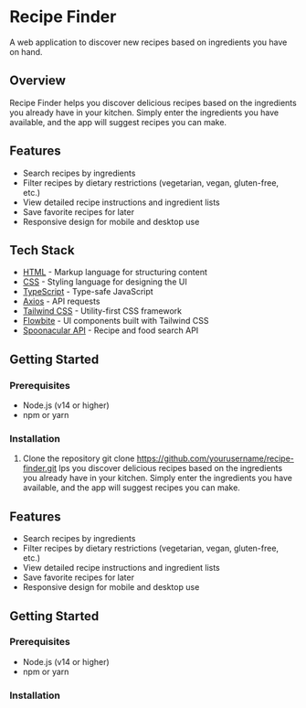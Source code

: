 

# Recipe Finder

A web application to discover new recipes based on ingredients you have on hand.

## Overview

Recipe Finder helps you discover delicious recipes based on the ingredients you already have in your kitchen. Simply enter the ingredients you have available, and the app will suggest recipes you can make.

## Features

- Search recipes by ingredients
- Filter recipes by dietary restrictions (vegetarian, vegan, gluten-free, etc.)
- View detailed recipe instructions and ingredient lists
- Save favorite recipes for later
- Responsive design for mobile and desktop use

## Tech Stack

- [HTML](https://developer.mozilla.org/en-US/docs/Web/HTML) - Markup language for structuring content
- [CSS](https://developer.mozilla.org/en-US/docs/Web/CSS) - Styling language for designing the UI
- [TypeScript](https://www.typescriptlang.org/) - Type-safe JavaScript
- [Axios](https://axios-http.com/) - API requests
- [Tailwind CSS](https://tailwindcss.com/) - Utility-first CSS framework
- [Flowbite](https://flowbite.com/) - UI components built with Tailwind CSS
- [Spoonacular API](https://spoonacular.com/food-api) - Recipe and food search API

## Getting Started

### Prerequisites

- Node.js (v14 or higher)
- npm or yarn

### Installation

1. Clone the repository
git clone https://github.com/yourusername/recipe-finder.git
lps you discover delicious recipes based on the ingredients you already have in your kitchen. Simply enter the ingredients you have available, and the app will suggest recipes you can make.

## Features

- Search recipes by ingredients
- Filter recipes by dietary restrictions (vegetarian, vegan, gluten-free, etc.)
- View detailed recipe instructions and ingredient lists
- Save favorite recipes for later
- Responsive design for mobile and desktop use

## Getting Started

### Prerequisites

- Node.js (v14 or higher)
- npm or yarn

### Installation




